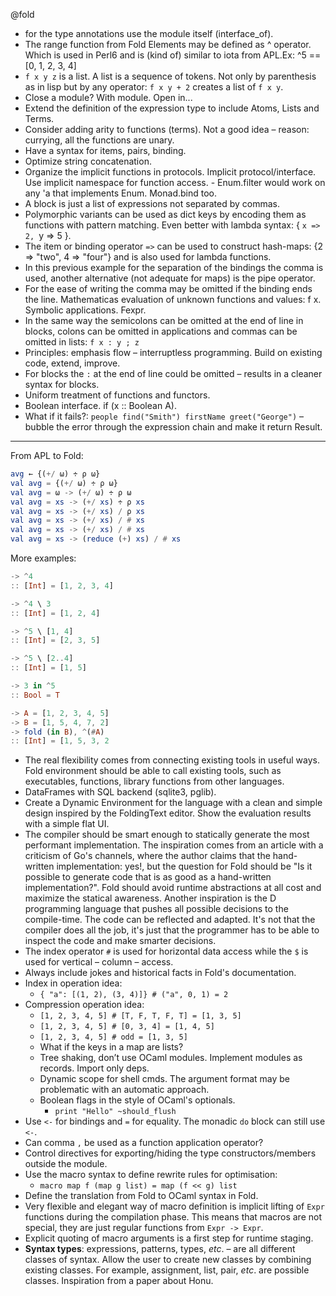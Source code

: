
@fold

- for the type annotations use the module itself (interface_of).
- The range function from Fold Elements may be defined as ^ operator. Which is used in Perl6 and is (kind of) similar to iota from APL.Ex: ^5 == [0, 1, 2, 3, 4]
- `f x y z` is a list. A list is a sequence of tokens. Not only by parenthesis as in lisp but by any operator: `f x y + 2` creates a list of `f x y`.
- Close a module? With module. Open in...
- Extend the definition of the expression type to include Atoms, Lists and Terms.
- Consider adding arity to functions (terms). Not a good idea – reason: currying, all the functions are unary.
- Have a syntax for items, pairs, binding.
- Optimize string concatenation.
- Organize the implicit functions in protocols. Implicit protocol/interface.
Use implicit namespace for function access. - Enum.filter would work on any 'a that implements Enum. Monad.bind too.
- A block is just a list of expressions not separated by commas.
- Polymorphic variants can be used as dict keys by encoding them as functions with pattern matching. Even better with lambda syntax: { `x => 2, `y => 5 }.
- The item or binding operator `=>` can be used to construct hash-maps: {2 => "two", 4 => "four"} and is also used for lambda functions.
- In this previous example for the separation of the bindings the comma is used, another alternative (not adequate for maps) is the pipe operator.
- For the ease of writing the comma may be omitted if the binding ends the line.
Mathematicas evaluation of unknown functions and values: f x. Symbolic applications. Fexpr.
- In the same way the semicolons can be omitted at the end of line in blocks, colons can be omitted in applications and commas can be omitted in lists: `f x : y ; z`
- Principles: emphasis flow – interruptless programming. Build on existing code, extend, improve.
- For blocks the `:` at the end of line could be omitted – results in a cleaner syntax for blocks.
- Uniform treatment of functions and functors.
- Boolean interface. if (x :: Boolean A).
- What if it fails?: `people find("Smith") firstName greet("George")` – bubble the error through the expression chain and make it return Result.

---

From APL to Fold:

```elm
avg ← {(+/ ω) ÷ ρ ω}
val avg = {(+/ ω) ÷ ρ ω}
val avg = ω -> (+/ ω) ÷ ρ ω
val avg = xs -> (+/ xs) ÷ ρ xs
val avg = xs -> (+/ xs) / ρ xs
val avg = xs -> (+/ xs) / # xs
val avg = xs -> (+/ xs) / # xs
val avg = xs -> (reduce (+) xs) / # xs
```

More examples:

```elm
-> ^4
:: [Int] = [1, 2, 3, 4]

-> ^4 \ 3
:: [Int] = [1, 2, 4]

-> ^5 \ [1, 4]
:: [Int] = [2, 3, 5]

-> ^5 \ [2..4]
:: [Int] = [1, 5]

-> 3 in ^5
:: Bool = T

-> A = [1, 2, 3, 4, 5]
-> B = [1, 5, 4, 7, 2]
-> fold (in B), ^(#A)
:: [Int] = [1, 5, 3, 2
```

- The real flexibility comes from connecting existing tools in useful ways.
  Fold environment should be able to call existing tools, such as executables,
  functions, library functions from other languages.
- DataFrames with SQL backend (sqlite3, pglib).
- Create a Dynamic Environment for the language with a clean and simple design inspired by the FoldingText editor. Show the evaluation results with a simple flat UI.
- The compiler should be smart enough to statically generate the most performant implementation. The inspiration comes from an article with a criticism of Go's channels, where the author claims that the hand-written implementation: yes!, but the question for Fold should be "Is it possible to generate code that is as good as a hand-written implementation?". Fold should avoid runtime abstractions at all cost and maximize the statical awareness. Another inspiration is the D programming language that pushes all possible decisions to the compile-time. The code can be reflected and adapted. It's not that the compiler does all the job, it's just that the programmer has to be able to inspect the code and make smarter decisions.
- The index operator `#` is used for horizontal data access while the `$` is used for vertical – column – access.
- Always include jokes and historical facts in Fold's documentation.
- Index in operation idea:
  - `{ "a": [(1, 2), (3, 4)]} # ("a", 0, 1) = 2`
- Compression operation idea:
  - `[1, 2, 3, 4, 5] # [T, F, T, F, T] = [1, 3, 5]`
  - `[1, 2, 3, 4, 5] # [0, 3, 4] = [1, 4, 5]`
  - `[1, 2, 3, 4, 5] # odd = [1, 3, 5]`
  - What if the keys in a map are lists?
  - Tree shaking, don’t use OCaml modules. Implement modules as records. Import only deps.
  - Dynamic scope for shell cmds. The argument format may be problematic with an automatic approach.
  - Boolean flags in the style of OCaml's optionals.
    - `print "Hello" ~should_flush`
- Use `<-` for bindings and `=` for equality. The monadic `do` block can still use `<-`.
- Can comma `,` be used as a function application operator?
- Control directives for exporting/hiding the type constructors/members outside the module.
- Use the macro syntax to define rewrite rules for optimisation:
  - `macro map f (map g list) = map (f << g) list`
- Define the translation from Fold to OCaml syntax in Fold.
- Very flexible and elegant way of macro definition is implicit lifting of `Expr` functions during the compilation phase. This means that macros are not special, they are just regular functions from `Expr -> Expr`.
- Explicit quoting of macro arguments is a first step for runtime staging.
- **Syntax types**: expressions, patterns, types, *etc*. – are all different classes of syntax. Allow the user to create new classes by combining existing classes. For example, assignment, list, pair, *etc*. are possible classes. Inspiration from a paper about Honu.
